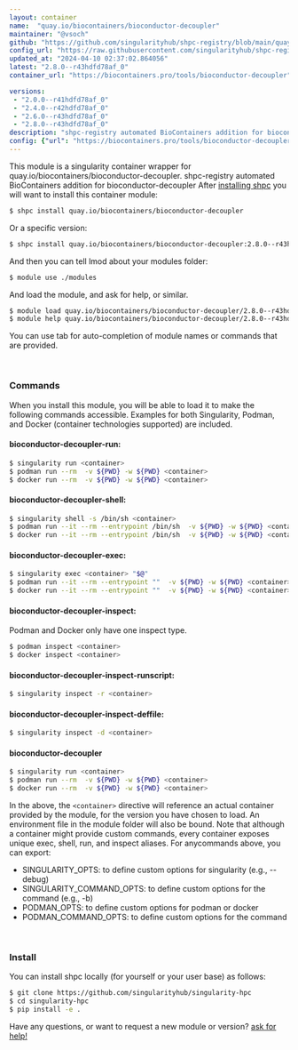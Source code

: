 ```yaml
---
layout: container
name:  "quay.io/biocontainers/bioconductor-decoupler"
maintainer: "@vsoch"
github: "https://github.com/singularityhub/shpc-registry/blob/main/quay.io/biocontainers/bioconductor-decoupler/container.yaml"
config_url: "https://raw.githubusercontent.com/singularityhub/shpc-registry/main/quay.io/biocontainers/bioconductor-decoupler/container.yaml"
updated_at: "2024-04-10 02:37:02.864056"
latest: "2.8.0--r43hdfd78af_0"
container_url: "https://biocontainers.pro/tools/bioconductor-decoupler"

versions:
 - "2.0.0--r41hdfd78af_0"
 - "2.4.0--r42hdfd78af_0"
 - "2.6.0--r43hdfd78af_0"
 - "2.8.0--r43hdfd78af_0"
description: "shpc-registry automated BioContainers addition for bioconductor-decoupler"
config: {"url": "https://biocontainers.pro/tools/bioconductor-decoupler", "maintainer": "@vsoch", "description": "shpc-registry automated BioContainers addition for bioconductor-decoupler", "latest": {"2.8.0--r43hdfd78af_0": "sha256:de1de9e9444b81ba43c6fd4686f41922c6685b03610b7a77d18a2199cc61c698"}, "tags": {"2.0.0--r41hdfd78af_0": "sha256:6dc9144e875c77817fa3285a3c409ac022b09d81d717a4c4fcf423b35b560cba", "2.4.0--r42hdfd78af_0": "sha256:f8a22397be4a58d350edf348c47d2e9aaa1ce4af99c5b0fd54a83bda0ab21cff", "2.6.0--r43hdfd78af_0": "sha256:7b6e4d294417f88db1c8d4fe1ac8cd3b37b77ef7ed9ee32d089223b7546cb805", "2.8.0--r43hdfd78af_0": "sha256:de1de9e9444b81ba43c6fd4686f41922c6685b03610b7a77d18a2199cc61c698"}, "docker": "quay.io/biocontainers/bioconductor-decoupler"}
---
```


This module is a singularity container wrapper for quay.io/biocontainers/bioconductor-decoupler.
shpc-registry automated BioContainers addition for bioconductor-decoupler
After [installing shpc](#install) you will want to install this container module:


```bash
$ shpc install quay.io/biocontainers/bioconductor-decoupler
```

Or a specific version:

```bash
$ shpc install quay.io/biocontainers/bioconductor-decoupler:2.8.0--r43hdfd78af_0
```

And then you can tell lmod about your modules folder:

```bash
$ module use ./modules
```

And load the module, and ask for help, or similar.

```bash
$ module load quay.io/biocontainers/bioconductor-decoupler/2.8.0--r43hdfd78af_0
$ module help quay.io/biocontainers/bioconductor-decoupler/2.8.0--r43hdfd78af_0
```

You can use tab for auto-completion of module names or commands that are provided.

<br>

### Commands

When you install this module, you will be able to load it to make the following commands accessible.
Examples for both Singularity, Podman, and Docker (container technologies supported) are included.

#### bioconductor-decoupler-run:

```bash
$ singularity run <container>
$ podman run --rm  -v ${PWD} -w ${PWD} <container>
$ docker run --rm  -v ${PWD} -w ${PWD} <container>
```

#### bioconductor-decoupler-shell:

```bash
$ singularity shell -s /bin/sh <container>
$ podman run --it --rm --entrypoint /bin/sh  -v ${PWD} -w ${PWD} <container>
$ docker run --it --rm --entrypoint /bin/sh  -v ${PWD} -w ${PWD} <container>
```

#### bioconductor-decoupler-exec:

```bash
$ singularity exec <container> "$@"
$ podman run --it --rm --entrypoint ""  -v ${PWD} -w ${PWD} <container> "$@"
$ docker run --it --rm --entrypoint ""  -v ${PWD} -w ${PWD} <container> "$@"
```

#### bioconductor-decoupler-inspect:

Podman and Docker only have one inspect type.

```bash
$ podman inspect <container>
$ docker inspect <container>
```

#### bioconductor-decoupler-inspect-runscript:

```bash
$ singularity inspect -r <container>
```

#### bioconductor-decoupler-inspect-deffile:

```bash
$ singularity inspect -d <container>
```



#### bioconductor-decoupler

```bash
$ singularity run <container>
$ podman run --rm  -v ${PWD} -w ${PWD} <container>
$ docker run --rm  -v ${PWD} -w ${PWD} <container>
```


In the above, the `<container>` directive will reference an actual container provided
by the module, for the version you have chosen to load. An environment file in the
module folder will also be bound. Note that although a container
might provide custom commands, every container exposes unique exec, shell, run, and
inspect aliases. For anycommands above, you can export:

 - SINGULARITY_OPTS: to define custom options for singularity (e.g., --debug)
 - SINGULARITY_COMMAND_OPTS: to define custom options for the command (e.g., -b)
 - PODMAN_OPTS: to define custom options for podman or docker
 - PODMAN_COMMAND_OPTS: to define custom options for the command

<br>

### Install

You can install shpc locally (for yourself or your user base) as follows:

```bash
$ git clone https://github.com/singularityhub/singularity-hpc
$ cd singularity-hpc
$ pip install -e .
```

Have any questions, or want to request a new module or version? [ask for help!](https://github.com/singularityhub/singularity-hpc/issues)
